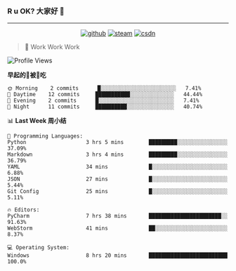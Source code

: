 ### R u OK? 大家好 👋

___

<p align="center">
  <a href="https://bigkjp97.github.io/"><img src="https://img.shields.io/badge/-GitPage-lightgrey" alt="github"></a>
  <a href="https://steamcommunity.com/id/bigkjp/"><img src="https://img.shields.io/badge/-Steam-black" alt="steam"></a>
  <a href="https://blog.csdn.net/qq_38986088"><img src="https://img.shields.io/badge/CSDN-cf000e" alt="csdn"></a>
</p>

> 🧟 Work Work Work

<!--START_SECTION:kjp readme-->
![Profile Views](http://img.shields.io/badge/Mi%20Amigos%E2%99%82%EF%B8%8F-290-ff69b4)

**早起的🐛被🐤吃** 

```text
🌞 Morning    2 commits      █░░░░░░░░░░░░░░░░░░░░░░░░   7.41% 
🌆 Daytime    12 commits     ███████████░░░░░░░░░░░░░░   44.44% 
🌃 Evening    2 commits      █░░░░░░░░░░░░░░░░░░░░░░░░   7.41% 
🌙 Night      11 commits     ██████████░░░░░░░░░░░░░░░   40.74%

```


📊 **Last Week 周小结** 

```text
💬 Programming Languages: 
Python                   3 hrs 5 mins        █████████░░░░░░░░░░░░░░░░   37.09% 
Markdown                 3 hrs 4 mins        █████████░░░░░░░░░░░░░░░░   36.79% 
YAML                     34 mins             █░░░░░░░░░░░░░░░░░░░░░░░░   6.88% 
JSON                     27 mins             █░░░░░░░░░░░░░░░░░░░░░░░░   5.44% 
Git Config               25 mins             █░░░░░░░░░░░░░░░░░░░░░░░░   5.11%

🔥 Editors: 
PyCharm                  7 hrs 38 mins       ███████████████████████░░   91.63% 
WebStorm                 41 mins             ██░░░░░░░░░░░░░░░░░░░░░░░   8.37%

💻 Operating System: 
Windows                  8 hrs 20 mins       █████████████████████████   100.0%

```


<!--END_SECTION:kjp readme-->

<!--
**bigkjp97/bigkjp97** is a ✨ _special_ ✨ repository because its `README.md` (this file) appears on your GitHub profile.

Here are some ideas to get you started:

- 🔭 I’m currently working on ...
- 🌱 I’m currently learning ...
- 👯 I’m looking to collaborate on ...
- 🤔 I’m looking for help with ...
- 💬 Ask me about ...
- 📫 How to reach me: ...
- 😄 Pronouns: ...
- ⚡ Fun fact: ... -->
